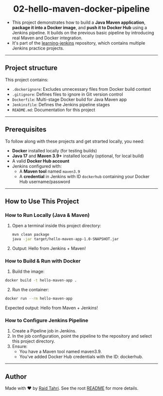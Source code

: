 <h1 align="center">02-hello-maven-docker-pipeline</h1>

- This project demonstrates how to build a **Java Maven application**, **package it into a Docker image**, and **push it to Docker Hub** using a Jenkins pipeline. It builds on the previous basic pipeline by introducing real Maven and Docker integration.
- It's part of the [learning-jenkins](../) repository, which contains multiple Jenkins practice projects.

---
## Project structure

This project contains:

- `.dockerignore`: Excludes unnecessary files from Docker build context
- `.gitignore`: Defines files to ignore in Git version control
- `Dockerfile`:  Multi-stage Docker build for Java Maven app
- `Jenkinsfile`: Defines the Jenkins pipeline stages
- `README.md`: Documentation for this project

---

## Prerequisites

To follow along with these projects and get strarted locally, you need:
- **Docker** installed locally (for testing builds)
- **Java 17** and **Maven 3.9+** installed locally (optional, for local build)
- A valid **Docker Hub account**
- Jenkins configured with:
  - A **Maven tool** named `maven3.9`
  - A **credential** in Jenkins with ID `dockerhub` containing your Docker Hub username/password

---

## How to Use This Project
### How to Run Locally (Java & Maven)
1. Open a terminal inside this project directory:
   ```bash
   mvn clean package
   java -jar target/hello-maven-app-1.0-SNAPSHOT.jar
   ```
2. Output:
Hello from Jenkins + Maven!

### How to Build & Run with Docker
1. Build the image:
```bash
docker build -t hello-maven-app .
```
2. Run the container:
```bash
docker run --rm hello-maven-app
```

Expected output:
Hello from Maven + Jenkins!

### How to Configure Jenkins Pipeline
1. Create a Pipeline job in Jenkins.
2. In the job configuration, point the pipeline to the repository and select this project directory.
3. Ensure:
   - You have a Maven tool named maven3.9.
   - You’ve added Docker Hub credentials with the ID: dockerhub.

---

## Author

Made with ❤️ by [Raid Tahri](https://github.com/raidtahri).
See the root [README](../README.md#author) for more details.
